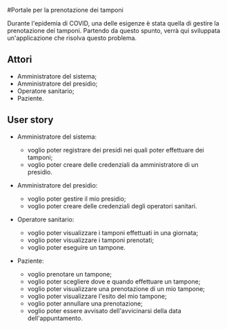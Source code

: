 #Portale per la prenotazione dei tamponi

Durante l'epidemia di COVID, una delle esigenze è stata quella di gestire la prenotazione dei tamponi.
Partendo da questo spunto, verrà qui sviluppata un'applicazione che risolva questo problema.

## Attori
- Amministratore del sistema;
- Amministratore del presidio;
- Operatore sanitario;
- Paziente.

## User story
- Amministratore del sistema:
    - voglio poter registrare dei presidi nei quali poter effettuare dei tamponi;
    - voglio poter creare delle credenziali da amministratore di un presidio.

- Amministratore del presidio:
    - voglio poter gestire il mio presidio;
    - voglio poter creare delle credenziali degli operatori sanitari.

- Operatore sanitario:
    - voglio poter visualizzare i tamponi effettuati in una giornata;
    - voglio poter visualizzare i tamponi prenotati;
    - voglio poter eseguire un tampone.

- Paziente:
    - voglio prenotare un tampone;
    - voglio poter scegliere dove e quando effettuare un tampone;
    - voglio poter visualizzare una prenotazione di un mio tampone;
    - voglio poter visualizzare l'esito del mio tampone;
    - voglio poter annullare una prenotazione;
    - voglio poter essere avvisato dell'avvicinarsi della data dell'appuntamento.